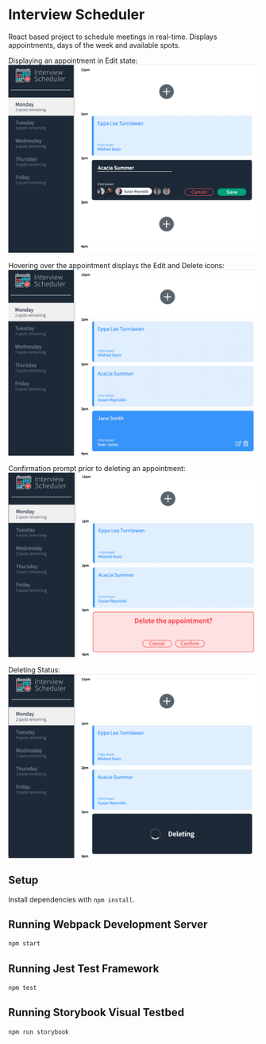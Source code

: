 # Interview Scheduler
React based project to schedule meetings in real-time. Displays appointments, days of the week and available spots.

Displaying an appointment in Edit state:
!["Appointment Edit Form"](https://github.com/eppalea/Scheduler/blob/master/docs/Appointment%20-%20Edit%20Form.png?raw=true)


Hovering over the appointment displays the Edit and Delete icons:
!["Appointment Hover State - Exposes edit and delete icons"](https://github.com/eppalea/Scheduler/blob/master/docs/Appointment%20-%20Hover%20State.png?raw=true)


Confirmation prompt prior to deleting an appointment:
!["Appointment Deleting Confirmation"](https://github.com/eppalea/Scheduler/blob/master/docs/Appointment%20-%20Deleting%20Confirmation.png?raw=true)


Deleting Status:
!["Deleting Status"](https://github.com/eppalea/Scheduler/blob/master/docs/Deleting%20Status.png?raw=true)

## Setup

Install dependencies with `npm install`.

## Running Webpack Development Server

```sh
npm start
```

## Running Jest Test Framework

```sh
npm test
```

## Running Storybook Visual Testbed

```sh
npm run storybook
```
